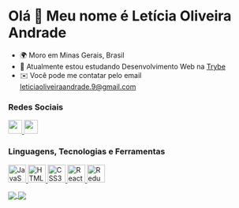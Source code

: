 Olá 👋 Meu nome é Letícia Oliveira Andrade
=========================================

* 🌍  Moro em Minas Gerais, Brasil
* 🧠  Atualmente estou estudando Desenvolvimento Web na [Trybe](https://www.betrybe.com/)
* ✉️  Você pode me contatar pelo email [leticiaoliveiraandrade.9@gmail.com](mailto:leticiaoliveiraandrade.9@gmail.com)


### Redes Sociais

<p align="left"> 
  <a href="https://www.github.com/leticia-238" target="_blank" rel="noreferrer">
    <img src="https://raw.githubusercontent.com/danielcranney/readme-generator/main/public/icons/socials/github.svg" width="28" height="28"/>
  </a>
  <a href="https://www.linkedin.com/in/leticiaoliveiraandrade" target="_blank" rel="noreferrer">
  <img src="https://raw.githubusercontent.com/danielcranney/readme-generator/main/public/icons/socials/linkedin.svg" width="28" height="28" />
  </a>
</p>


### Linguagens, Tecnologias e Ferramentas 

<p align="left">
  <a href="https://developer.mozilla.org/en-US/docs/Web/JavaScript" target="_blank" rel="noreferrer">
    <img src="https://raw.githubusercontent.com/danielcranney/readme-generator/main/public/icons/skills/javascript-colored.svg" width="36" height="36" alt="JavaScript" />
  </a>
  <a href="https://developer.mozilla.org/en-US/docs/Glossary/HTML5" target="_blank" rel="noreferrer">
    <img src="https://raw.githubusercontent.com/danielcranney/readme-generator/main/public/icons/skills/html5-colored.svg" width="36" height="36" alt="HTML5" />
  </a>
  <a href="https://www.w3.org/TR/CSS/#css" target="_blank" rel="noreferrer">
    <img src="https://raw.githubusercontent.com/danielcranney/readme-generator/main/public/icons/skills/css3-colored.svg" width="36" height="36" alt="CSS3" />
  </a>
  <a href="https://reactjs.org/" target="_blank" rel="noreferrer">
    <img src="https://raw.githubusercontent.com/danielcranney/readme-generator/main/public/icons/skills/react-colored.svg" width="36" height="36" alt="React" />
  </a>
  <a href="https://redux.js.org/" target="_blank" rel="noreferrer">
  <img src="https://raw.githubusercontent.com/danielcranney/readme-generator/main/public/icons/skills/redux-colored.svg" width="36" height="36" alt="Redux" />
  </a>
</p>

<!--Stats Card-->
<a href="https://github.com/anuraghazra/github-readme-stats">
  <img align="center" src="https://github-readme-stats.vercel.app/api?username=leticia-238&count_private=true&show_icons=true&title_color=990073&text_color=efccff&icon_color=e600ac&hide_border=true&bg_color=30,d2707e,cb60d2&hide=issues,contribs" />
</a>

<!--Linguagens mais usadas-->
<a href="https://github.com/anuraghazra/convoychat">
  <img align="center" src="https://github-readme-stats.vercel.app/api/top-langs/?username=leticia-238&layout=compact&title_color=990073&text_color=efccff&hide_border=true&bg_color=40,d2707e,cb60d2" />
</a>

